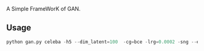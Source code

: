 

A Simple FrameWorK of GAN.


## Usage



``` python
python gan.py celeba -h5 --dim_latent=100  -cg=bce -lrg=0.0002 -sng --ema -spg=1 --rtype=normal -cd=bce -lrd=0.0002 -snd --aug_policy=null -spd=1 --steps=8000 -b=128
```
